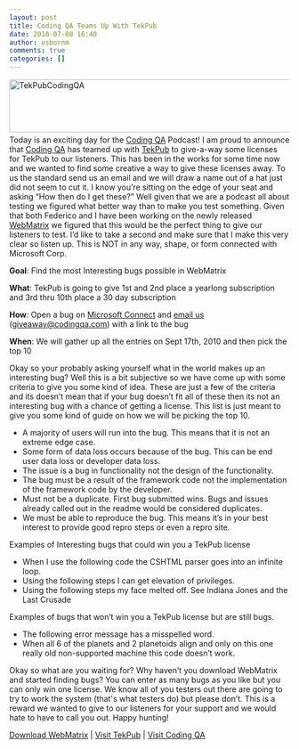 ```yaml
---
layout: post
title: Coding QA Teams Up With TekPub
date: 2010-07-08 16:40
author: osbornm
comments: true
categories: []
---
```

<a href="http://tekpub.com/"><img style="margin: 0px auto 5px; display: block; border: 0px;" title="TekPubCodingQA" alt="TekPubCodingQA" src="http://blog.osbornm.com/wp-content/uploads/old/CodingQATeamsUpWithTekPub_9B61/TekPubCodingQA.png" width="650" height="95" border="0" /></a>Today is an exciting day for the <a title="Coding QA Podcast" href="http://www.codingqa.com" target="_blank" rel="">Coding QA</a> Podcast! I am proud to announce that <a title="Coding QA Podcast" href="http://www.codingqa.com" target="_blank" rel="">Coding QA</a> has teamed up with <a href="http://www.tekpub.com">TekPub</a> to give-a-way some licenses for TekPub to our listeners. This has been in the works for some time now and we wanted to find some creative a way to give these licenses away. To us the standard send us an email and we will draw a name out of a hat just did not seem to cut it. I know you’re sitting on the edge of your seat and asking “How then do I get these?” Well given that we are a podcast all about testing we figured what better way than to make you test something. Given that both Federico and I have been working on the newly released <a href="http://blog.osbornm.com/archive/0001/01/01/introducing-webmatrix-beta.aspx">WebMatrix</a> we figured that this would be the perfect thing to give our listeners to test. I’d like to take a second and make sure that I make this very clear so listen up. This is NOT in any way, shape, or form connected with Microsoft Corp.

<strong>Goal</strong>: Find the most Interesting bugs possible in WebMatrix

<strong>What</strong>: TekPub is going to give 1st and 2nd place a yearlong subscription and 3rd thru 10th place a 30 day subscription

<strong>How</strong>: Open a bug on <a href="https://connect.microsoft.com/site1112/">Microsoft Connect</a> and <a href="mailto:giveaway@codingqa.com">email us</a> (<a href="mailto:giveaway@codingqa.com">giveaway@codingqa.com</a>) with a link to the bug

<strong>When</strong>: We will gather up all the entries on Sept 17th, 2010 and then pick the top 10

Okay so your probably asking yourself what in the world makes up an interesting bug? Well this is a bit subjective so we have come up with some criteria to give you some kind of idea. These are just a few of the criteria and its doesn’t mean that if your bug doesn’t fit all of these then its not an interesting bug with a chance of getting a license. This list is just meant to give you some kind of guide on how we will be picking the top 10.
<ul>
	<li>A majority of users will run into the bug. This means that it is not an extreme edge case.</li>
	<li>Some form of data loss occurs because of the bug. This can be end user data loss or developer data loss.</li>
	<li>The issue is a bug in functionality not the design of the functionality.</li>
	<li>The bug must be a result of the framework code not the implementation of the framework code by the developer.</li>
	<li>Must not be a duplicate. First bug submitted wins. Bugs and issues already called out in the readme would be considered duplicates.</li>
	<li>We must be able to reproduce the bug. This means it’s in your best interest to provide good repro steps or even a repro site.</li>
</ul>
Examples of Interesting bugs that could win you a TekPub license
<ul>
	<li>When I use the following code the CSHTML parser goes into an infinite loop.</li>
	<li>Using the following steps I can get elevation of privileges.</li>
	<li>Using the following steps my face melted off. See Indiana Jones and the Last Crusade</li>
</ul>
Examples of bugs that won’t win you a TekPub license but are still bugs.
<ul>
	<li>The following error message has a misspelled word.</li>
	<li>When all 6 of the planets and 2 planetoids align and only on this one really old non-supported machine this code doesn’t work.</li>
</ul>
Okay so what are you waiting for? Why haven’t you download WebMatrix and started finding bugs? You can enter as many bugs as you like but you can only win one license. We know all of you testers out there are going to try to work the system (that's what testers do) but please don’t. This is a reward we wanted to give to our listeners for your support and we would hate to have to call you out. Happy hunting!

<a href="http://www.microsoft.com/web/webmatrix/download/">Download WebMatrix</a> | <a href="http://www.tekpub.com">Visit TekPub</a> | <a href="http://www.codingqa.com">Visit Coding QA</a>
